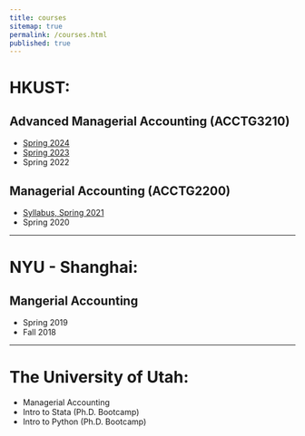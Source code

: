 ```yaml
---
title: courses
sitemap: true
permalink: /courses.html
published: true
---
```


# HKUST:

## Advanced Managerial Accounting (ACCTG3210)
  <!-- - [Spring 2023]({{< ref "/semesters/s2023/ACCTG3210.html">}}) -->
- [Spring 2024](/resources/semesters/s2024/ACCTG3210.html)
- [Spring 2023](/resources/semesters/s2023/ACCTG3210.html)
- Spring 2022 

## Managerial Accounting (ACCTG2200)
- [Syllabus, Spring 2021](https://github.com/ArthurHowardMorris/ACCT2200_Spr2021_Syllabus)  
- Spring 2020  

---  
# NYU - Shanghai:

## Mangerial Accounting
  - Spring 2019
  - Fall 2018

---
# The University of Utah:
  - Managerial Accounting
  - Intro to Stata (Ph.D. Bootcamp)
  - Intro to Python (Ph.D. Bootcamp)
